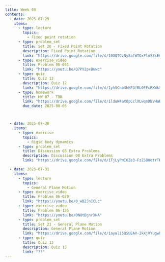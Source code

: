 ```yaml
---
title: Week 08
contents:
  - date: 2025-07-29
    items:
      - type: lecture
        topics:
          - Fixed point rotation
      - type: problem_set
        title: Set 20 - Fixed Point Rotation
        description: Fixed Point Rotation
        link: "https://drive.google.com/file/d/10OQTCzNy8afWTOxPlnSZsEC2p7ICHGr1/view?usp=drivesdk"
      - type: exercise_video
        title: Problem 06-051
        link: "https://youtu.be/Q7PV2pxBuwc"
      - type: quiz
        title: Quiz 12
        description: Quiz 12
        link: "https://drive.google.com/file/d/1yhSCnb4hKF3fRL0FFcRXWkSW1RKWx6-4/view?usp=share_link"
      - type: homework
        title: HW 07 - TBD
        link: "https://drive.google.com/file/d/1lduW4aX0pCclXLwqmDBVHaKtyY8OjUGy/view?usp=share_link"
        due_date: 2025-08-05



  - date: 2025-07-30
    items:
      - type: exercise
        topics:
          - Rigid body dynamics
      - type: problem_set
        title: Discussion 08 Extra Problems
        description: Discussion 08 Extra Problems
        link: "https://drive.google.com/file/d/1TjLyPmIOZe3-FzZSBUetrTKB9M6v-OFV/view?usp=sharing"

  - date: 2025-07-31
    items:
      - type: lecture
        topics:
          - General Plane Motion
      - type: exercise_video
        title: Problem 06-070
        link: "https://youtu.be/0_wB2JnICLc"
      - type: exercise_video
        title: Problem 06-155
        link: "https://youtu.be/0N8tDgnrXNA"
      - type: problem_set
        title: Set 21 - General Plane Motion
        description: General Plane Motion
        link: "https://drive.google.com/file/d/1ayuli5QSUEAV-2kXjVYugwh5gOjm66tS/view?usp=drivesdk"
      - type: quiz
        title: Quiz 13
        description: Quiz 13
        link: "??"
---
```

